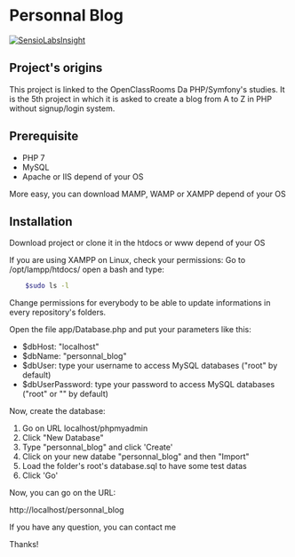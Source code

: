 # Personnal Blog

[![SensioLabsInsight](https://insight.sensiolabs.com/projects/f9ae14de-5178-4b1b-80b3-f7b6ad561a8f/small.png)](https://insight.sensiolabs.com/projects/f9ae14de-5178-4b1b-80b3-f7b6ad561a8f)

## Project's origins
This project is linked to the OpenClassRooms Da PHP/Symfony's studies. It is the 5th project in which it is asked to create a blog from A to Z in PHP without signup/login system.

## Prerequisite

* PHP 7
* MySQL
* Apache or IIS depend of your OS

More easy, you can download MAMP, WAMP or XAMPP depend of your OS

## Installation

Download project or clone it in the htdocs or www depend of your OS

If you are using XAMPP on Linux, check your permissions:
Go to /opt/lampp/htdocs/ open a bash and type:
```bash
    $sudo ls -l
```
Change permissions for everybody to be able to update informations in every repository's folders.

Open the file app/Database.php and put your parameters like this:

* $dbHost: "localhost"
* $dbName: "personnal_blog"
* $dbUser: type your username to access MySQL databases ("root" by default)
* $dbUserPassword: type your password to access MySQL databases ("root" or "" by default)

Now, create the database:
1. Go on URL localhost/phpmyadmin
2. Click "New Database"
3. Type "personnal_blog" and click 'Create'
4. Click on your new databe "personnal_blog" and then "Import"
5. Load the folder's root's database.sql to have some test datas
6. Click 'Go'

Now, you can go on the URL:

http://localhost/personnal_blog

If you have any question, you can contact me

Thanks!
